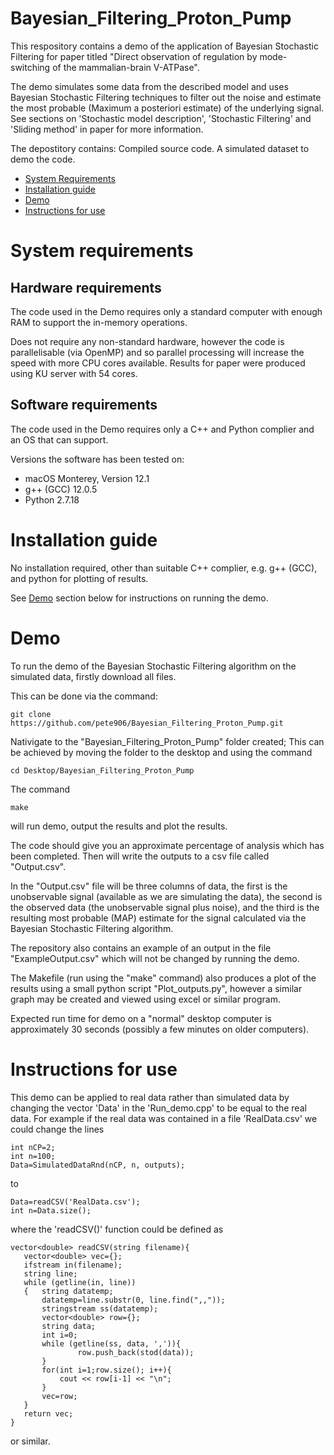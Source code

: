 # Bayesian_Filtering_Proton_Pump
This respository contains a demo of the application of Bayesian Stochastic Filtering for paper titled "Direct observation of regulation by mode-switching of the mammalian-brain V-ATPase".

The demo simulates some data from the described model and uses Bayesian Stochastic Filtering techniques to filter out the noise and estimate the most probable (Maximum a posteriori estimate) of the underlying signal. See sections on 'Stochastic model description', 'Stochastic Filtering' and 'Sliding method' in paper for more information.

The depostitory contains:
 Compiled source code.
 A simulated dataset to demo the code.

- [System Requirements](#system-requirements)
- [Installation guide](#installation-guide)
- [Demo](#demo)
- [Instructions for use](#instructions-for-use)

# System requirements
  
 ## Hardware requirements
  The code used in the Demo requires only a standard computer with enough RAM to support the in-memory operations.

  Does not require any non-standard hardware, however the code is parallelisable (via OpenMP) and so parallel processing will increase the speed with more CPU cores available. Results for paper were produced using KU server with 54 cores.
 
 ## Software requirements
  The code used in the Demo requires only a C++ and Python complier and an OS that can support. 
  
  Versions the software has been tested on:
  
  + macOS Monterey, Version 12.1
  + g++ (GCC) 12.0.5
  + Python 2.7.18

# Installation guide

  No installation required, other than suitable C++ complier, e.g. g++ (GCC), and python for plotting of results.
  
  See [Demo](#demo) section below for instructions on running the demo.

# Demo

  To run the demo of the Bayesian Stochastic Filtering algorithm on the simulated data, firstly download all files. 
  
  This can be done via the command:
  ```
  git clone https://github.com/pete906/Bayesian_Filtering_Proton_Pump.git
  ```
  Nativigate to the "Bayesian_Filtering_Proton_Pump" folder created; This can be achieved by moving the folder to the desktop and using the command 
  ```
  cd Desktop/Bayesian_Filtering_Proton_Pump
  ```
  The command 
  ```
  make
  ```
  will run demo, output the results and plot the results.
  

  The code should give you an approximate percentage of analysis which has been completed. Then will write the outputs to a csv file called "Output.csv".
  
  In the "Output.csv" file will be three columns of data, the first is the unobservable signal (available as we are simulating the data), the second is the observed data (the unobservable signal plus noise), and the third is the resulting most probable (MAP) estimate for the signal calculated via the Bayesian Stochastic Filtering algorithm. 
 
  The repository also contains an example of an output in the file "ExampleOutput.csv" which will not be changed by running the demo.
 
  The Makefile (run using the "make" command) also produces a plot of the results using a small python script "Plot_outputs.py", however a similar graph may be created and viewed using excel or similar program.

  Expected run time for demo on a "normal" desktop computer is approximately 30 seconds (possibly a few minutes on older computers).
  
  # Instructions for use
  
  This demo can be applied to real data rather than simulated data by changing the vector 'Data' in the 'Run_demo.cpp' to be equal to the real data. For example if the real data was contained in a file 'RealData.csv' we could change the lines 
 ```
 int nCP=2;
 int n=100;
 Data=SimulatedDataRnd(nCP, n, outputs);
 ```
 to 
 ```
 Data=readCSV('RealData.csv');
 int n=Data.size();
 ```
 where the 'readCSV()' function could be defined as 
 ```
 vector<double> readCSV(string filename){
    vector<double> vec={};
    ifstream in(filename);
    string line;
    while (getline(in, line))                   
    {   string datatemp;
        datatemp=line.substr(0, line.find(",,"));
        stringstream ss(datatemp);
        vector<double> row={};
        string data;
        int i=0;
        while (getline(ss, data, ',')){       
                row.push_back(stod(data));      
        }
        for(int i=1;row.size(); i++){
            cout << row[i-1] << "\n";
        }
        vec=row;
    }
    return vec;
}
 ```
 or similar.
  
